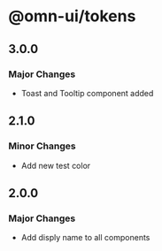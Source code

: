 # @omn-ui/tokens

## 3.0.0

### Major Changes

- Toast and Tooltip component added

## 2.1.0

### Minor Changes

- Add new test color

## 2.0.0

### Major Changes

- Add disply name to all components
